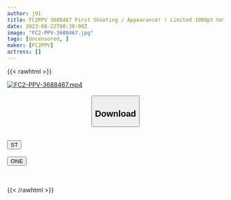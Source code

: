 ```yaml
---
author: j91
title: FC2PPV 3688467 First Shooting / Appearance! ! Limited 1980pt Until 8/28! ! Serious Yuu Had A Secret Face That No One Could Tell… She Poured My Body Fluids Into Her Vagina So Much That I Thought She Might Get Pregnant.
date: 2023-08-22T00:30:00Z
image: "FC2-PPV-3688467.jpg"
tags: [Uncensored, ]
maker: [FC2PPV]
actress: []
---
```



{{< rawhtml >}}

<div class="video" data-videoid="gwGqedWWBlCYjB">
    <a href="javascript:;">
        <img src="https://my.j91.asia/posts/FC2-PPV-3688467/FC2-PPV-3688467.jpg" width="WIDTH" height="HEIGHT" alt="FC2-PPV-3688467.mp4" loading="lazy">
    </a>
</div>

<script type="text/javascript" src="https://j91.asia/asset/on-demand-st.js"></script>

<br>
  <link rel="stylesheet" href="https://j91.asia/asset/bs5.css">
  
  <center>
  <button class="btn btn-primary" type="button" data-bs-toggle="collapse" data-bs-target=".multi-collapse" aria-expanded="false" aria-controls="multiCollapseExample1 multiCollapseExample2"><h2>Download</h2></button></center>
</p>
<div class="row">
  <div class="col">
    <div class="collapse multi-collapse" id="multiCollapseExample1">
      <div class="card card-body">
	      	      <br>
<div class="buttons">  
<a href="https://streamtape.to/v/gwGqedWWBlCYjB"><button class="btn-hover color-3"><i class="fa fa-download"></i> ST</button></a></div>
    </div>
  </div>
</div>
  <div class="col">
    <div class="collapse multi-collapse" id="multiCollapseExample2">
      <div class="card card-body">
	      <br>
<div class="buttons">
    <a href="https://oneupload.to/bxdyk7y87u1b"><button class="btn-hover color-9"><i class="fa fa-download"></i> ONE</button></a></div>
<br><br>
      </div>
    </div>
  </div>
</div>

{{< /rawhtml >}}